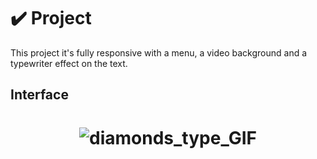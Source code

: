 # ✔️ Project
This project it's fully responsive with a menu, a video background and a typewriter effect on the text.

## Interface 
<h1 align="center">
    <img alt="diamonds_type_GIF" title="interface_GIF" src="github/diamonds_typewriter.gif">
</h1>